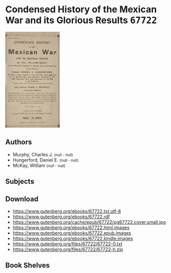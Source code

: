 # Condensed History of the Mexican War and its Glorious Results <kbd>67722</kbd>

![](./cover.medium.jpg "")

## Authors


 - Murphy, Charles J. <small>(null - null)</small>
 - Hungerford, Daniel E. <small>(null - null)</small>
 - McKay, William <small>(null - null)</small>

## Subjects



## Download


 - https://www.gutenberg.org/ebooks/67722.txt.utf-8
 - https://www.gutenberg.org/ebooks/67722.rdf
 - https://www.gutenberg.org/cache/epub/67722/pg67722.cover.small.jpg
 - https://www.gutenberg.org/ebooks/67722.html.images
 - https://www.gutenberg.org/ebooks/67722.epub.images
 - https://www.gutenberg.org/ebooks/67722.kindle.images
 - https://www.gutenberg.org/files/67722/67722-0.txt
 - https://www.gutenberg.org/files/67722/67722-h.zip

## Book Shelves


